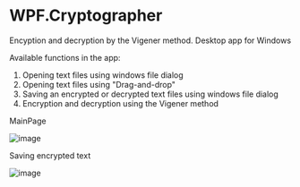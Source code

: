 # WPF.Cryptographer
Encyption and decryption by the Vigener method. Desktop app for Windows

Available functions in the app:
 1) Opening text files using windows file dialog
 2) Opening text files using "Drag-and-drop"
 3) Saving an encrypted or decrypted text files using windows file dialog
 4) Encryption and decryption using the Vigener method



  MainPage
</h1>

![image](https://user-images.githubusercontent.com/85613704/160806120-97863c3e-bd53-41df-8bca-45e984bd7b82.png)


 Saving encrypted text
</h1>

![image](https://user-images.githubusercontent.com/85613704/160814469-10fbd776-3f50-48c4-806a-3f351246753b.png)

